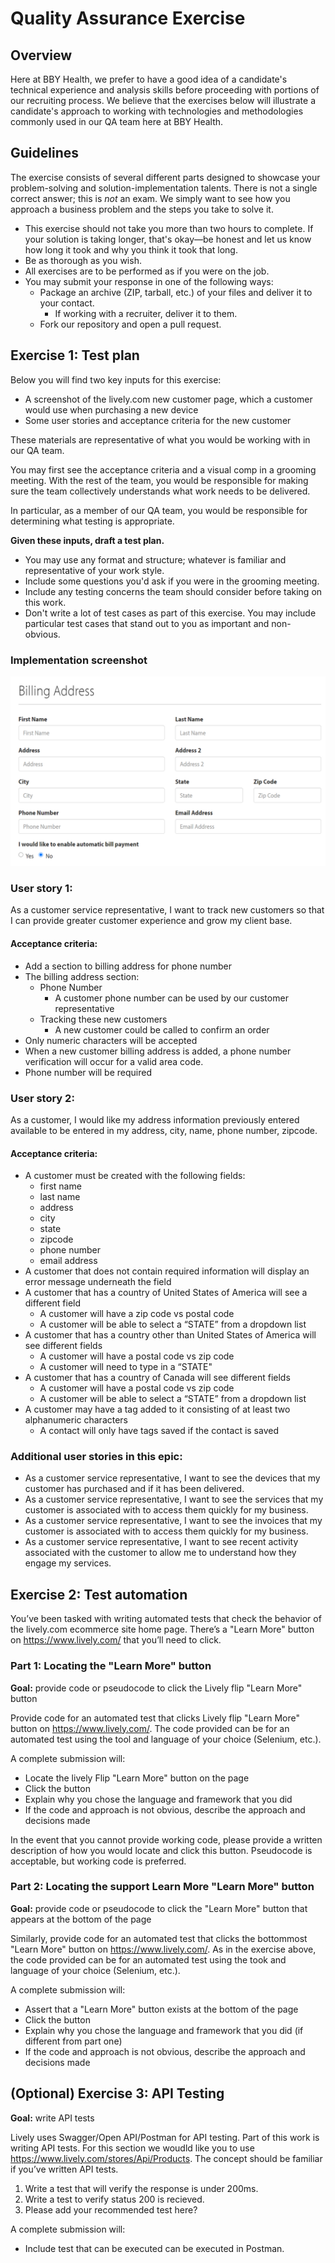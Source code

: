 # Quality Assurance Exercise

## Overview

Here at BBY Health, we prefer to have a good idea of a candidate's technical experience and analysis skills before proceeding with portions of our recruiting process. We believe that the exercises below will illustrate a candidate's approach to working with technologies and methodologies commonly used in our QA team here at BBY Health.


## Guidelines

The exercise consists of several different parts designed to showcase your
problem-solving and solution-implementation talents. There is not a single
correct answer; this is *not* an exam. We simply want to see how you approach a
business problem and the steps you take to solve it.

* This exercise should not take you more than two hours to complete. If
  your solution is taking longer, that's okay—be honest and let us know how long
  it took and why you think it took that long.
* Be as thorough as you wish.
* All exercises are to be performed as if you were on the job.
* You may submit your response in one of the following ways:
  * Package an archive (ZIP, tarball, etc.) of your files and deliver it to
    your contact.
    * If working with a recruiter, deliver it to them.
  * Fork our repository and open a pull request.

## Exercise 1: Test plan

Below you will find two key inputs for this exercise:

* A screenshot of the lively.com new customer page, which a customer
  would use when purchasing a new device
* Some user stories and acceptance criteria for the new customer

These materials are representative of what you would be working with in our QA
team.

You may first see the acceptance criteria and a visual comp in a
grooming meeting. With the rest of the team, you would be responsible for making
sure the team collectively understands what work needs to be delivered.

In particular, as a member of our QA team, you would be responsible for
determining what testing is appropriate.

**Given these inputs, draft a test plan.**

* You may use any format and structure; whatever is familiar and representative
of your work style.
* Include some questions you'd ask if you were in the grooming meeting.
* Include any testing concerns the team should consider before taking on this work.
* Don't write a lot of test cases as part of this exercise. You may include particular test cases that stand out to you as important and non-obvious.

### Implementation screenshot

![new customer edit screenshot](new-customer-screenshot.PNG "New user screenshot")

### User story 1:

As a customer service representative, I want to track new customers so that I can provide greater customer experience and grow my client base.

#### Acceptance criteria:

* Add a section to billing address for phone number 
* The billing address section:
  * Phone Number
    * A customer phone number can be used by our customer representative
  * Tracking these new customers
    * A new customer could be called to confirm an order
* Only numeric characters will be accepted
* When a new customer billing address is added, a phone number verification will occur for a valid area code.
* Phone number will be required

### User story 2:

As a customer, I would like my address information previously entered available to be entered in my address, city, name, phone number, zipcode.

#### Acceptance criteria:

* A customer must be created with the following fields:
  * first name
  * last name
  * address
  * city
  * state
  * zipcode
  * phone number
  * email address
* A customer that does not contain required information will display an error message underneath the field
* A customer that has a country of United States of America will see a different field
  * A customer will have a zip code vs postal code
  * A customer will be able to select a “STATE” from a dropdown list
* A customer that has a country other than United States of America will see different fields
  * A customer will have a postal code vs zip code
  * A customer will need to type in a “STATE"
* A customer that has a country of Canada will see different fields
  * A customer will have a postal code vs zip code
  * A customer will be able to select a “STATE” from a dropdown list
* A customer may have a tag added to it consisting of at least two alphanumeric characters
  * A contact will only have tags saved if the contact is saved

### Additional user stories in this epic:

* As a customer service representative, I want to see the devices that my customer has purchased and if it has been delivered.
* As a customer service representative, I want to see the services that my customer is associated with to access them quickly for my business.
* As a customer service representative, I want to see the invoices that my customer is associated with to access them quickly for my business.
* As a customer service representative, I want to see recent activity associated with the customer to allow me to understand how they engage my services.

## Exercise 2: Test automation

You’ve been tasked with writing automated tests that check the behavior of the lively.com
ecommerce site home page. There’s a "Learn More" button on
<https://www.lively.com/> that you’ll need to click.

### Part 1: Locating the "Learn More" button

**Goal:** provide code or pseudocode to click the Lively flip "Learn More" button

Provide code for an automated test that clicks Lively flip "Learn More"
button on <https://www.lively.com/>.  The code provided can be for an
automated test using the tool and language of your choice (Selenium, etc.).

A complete submission will:

* Locate the lively Flip "Learn More" button on the page
* Click the button
* Explain why you chose the language and framework that you did
* If the code and approach is not obvious, describe the approach and decisions
  made

In the event that you cannot provide working code, please provide a written
description of how you would locate and click this button.  Pseudocode is acceptable,
but working code is preferred.

### Part 2: Locating the support Learn More "Learn More" button

**Goal:** provide code or pseudocode to click the "Learn More" button that
appears at the bottom of the page

Similarly, provide code for an automated test that clicks the bottommost "Learn More" button on <https://www.lively.com/>.  As in the exercise above,
the code provided can be for an automated test using the took and language of
your choice (Selenium, etc.).

A complete submission will:

* Assert that a "Learn More" button exists at the bottom of the page
* Click the button
* Explain why you chose the language and framework that you did (if different
  from part one)
* If the code and approach is not obvious, describe the approach and decisions
  made

## (Optional) Exercise 3: API Testing

**Goal:** write API tests

Lively uses Swagger/Open API/Postman for API testing. Part of this work is writing
API tests. For this section we woudld like you to use https://www.lively.com/stores/Api/Products. The concept should be familiar if you’ve written API tests.

1. Write a test that will verify the response is under 200ms.
2. Write a test to verify status 200 is recieved.
3. Please add your recommended test here? 

A complete submission will:

* Include test that can be executed can be executed in Postman.

```
